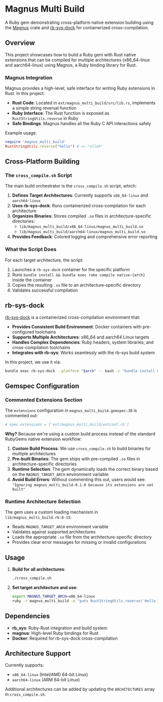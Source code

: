 # Magnus Multi Build

A Ruby gem demonstrating cross-platform native extension building using the [Magnus](https://github.com/matsadler/magnus) crate and [rb-sys-dock](https://github.com/oxidize-rb/rb-sys/tree/main/crates/rb-sys-dock) for containerized cross-compilation.

## Overview

This project showcases how to build a Ruby gem with Rust native extensions that can be compiled for multiple architectures (x86_64-linux and aarch64-linux) using Magnus, a Ruby binding library for Rust.

### Magnus Integration

Magnus provides a high-level, safe interface for writing Ruby extensions in Rust. In this project:

- **Rust Code**: Located in `ext/magnus_multi_build/src/lib.rs`, implements a simple string reversal function
- **Ruby Interface**: The Rust function is exposed as `RustStringUtils.reverse` in Ruby
- **Safe Bindings**: Magnus handles all the Ruby C API interactions safely

Example usage:
```ruby
require 'magnus_multi_build'
RustStringUtils.reverse("hello") # => "olleh"
```

## Cross-Platform Building

### The `cross_compile.sh` Script

The main build orchestrator is the `cross_compile.sh` script, which:

1. **Defines Target Architectures**: Currently supports `x86_64-linux` and `aarch64-linux`
2. **Uses rb-sys-dock**: Runs containerized cross-compilation for each architecture
3. **Organizes Binaries**: Stores compiled `.so` files in architecture-specific directories:
   - `lib/magnus_multi_build/x86_64-linux/magnus_multi_build.so`
   - `lib/magnus_multi_build/aarch64-linux/magnus_multi_build.so`
4. **Provides Feedback**: Colored logging and comprehensive error reporting

### What the Script Does

For each target architecture, the script:
1. Launches a `rb-sys-dock` container for the specific platform
2. Runs `bundle install && bundle exec rake compile native:{arch}` inside the container
3. Copies the resulting `.so` file to an architecture-specific directory
4. Validates successful compilation

## rb-sys-dock

[rb-sys-dock](https://github.com/oxidize-rb/rb-sys/tree/main/crates/rb-sys-dock) is a containerized cross-compilation environment that:

- **Provides Consistent Build Environment**: Docker containers with pre-configured toolchains
- **Supports Multiple Architectures**: x86_64 and aarch64 Linux targets
- **Handles Complex Dependencies**: Ruby headers, system libraries, and cross-compilation toolchains
- **Integrates with rb-sys**: Works seamlessly with the rb-sys build system

In this project, we use it via:
```bash
bundle exec rb-sys-dock --platform "$arch" -- bash -c "bundle install && bundle exec rake compile native:$arch"
```

## Gemspec Configuration

### Commented Extensions Section

The `extensions` configuration in `magnus_multi_build.gemspec:30` is commented out:

```ruby
# spec.extensions = ['ext/magnus_multi_build/extconf.rb']
```

**Why?** Because we're using a custom build process instead of the standard RubyGems native extension workflow:

1. **Custom Build Process**: We use `cross_compile.sh` to build binaries for multiple architectures
2. **Pre-built Binaries**: The gem ships with pre-compiled `.so` files in architecture-specific directories
3. **Runtime Selection**: The gem dynamically loads the correct binary based on the `MAGNUS_TARGET_ARCH` environment variable
4. **Avoid Build Errors**: Without commenting this out, users would see: `"Ignoring magnus_multi_build-0.1.0 because its extensions are not built"`

### Runtime Architecture Selection

The gem uses a custom loading mechanism in `lib/magnus_multi_build.rb:8-33`:

- Reads `MAGNUS_TARGET_ARCH` environment variable
- Validates against supported architectures
- Loads the appropriate `.so` file from the architecture-specific directory
- Provides clear error messages for missing or invalid configurations

## Usage

1. **Build for all architectures**:
   ```bash
   ./cross_compile.sh
   ```

2. **Set target architecture and use**:
   ```bash
   export MAGNUS_TARGET_ARCH=x86_64-linux
   ruby -r magnus_multi_build -e "puts RustStringUtils.reverse('Hello World')"
   ```

## Dependencies

- **rb_sys**: Ruby-Rust integration and build system
- **magnus**: High-level Ruby bindings for Rust
- **Docker**: Required for rb-sys-dock cross-compilation

## Architecture Support

Currently supports:
- `x86_64-linux` (Intel/AMD 64-bit Linux)
- `aarch64-linux` (ARM 64-bit Linux)

Additional architectures can be added by updating the `ARCHITECTURES` array in `cross_compile.sh`.